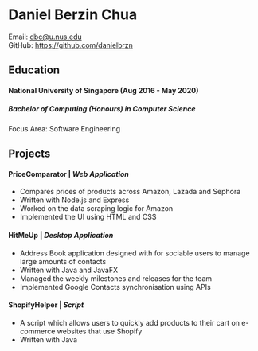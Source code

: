 # Daniel Berzin Chua

Email: dbc@u.nus.edu  
GitHub: <https://github.com/danielbrzn>

## Education

#### National University of Singapore (Aug 2016 - May 2020)
##### Bachelor of Computing (Honours) in Computer Science
Focus Area: Software Engineering

## Projects

#### PriceComparator |  *Web Application*
* Compares prices of products across Amazon, Lazada and Sephora
* Written with Node.js and Express
* Worked on the data scraping logic for Amazon
* Implemented the UI using HTML and CSS

#### HitMeUp | *Desktop Application*
* Address Book application designed with for sociable users to manage large amounts of contacts
* Written with Java and JavaFX
* Managed the weekly milestones and releases for the team
* Implemented Google Contacts synchronisation using APIs

#### ShopifyHelper | *Script*
* A script which allows users to quickly add products to their cart on e-commerce websites that use Shopify
* Written with Java
